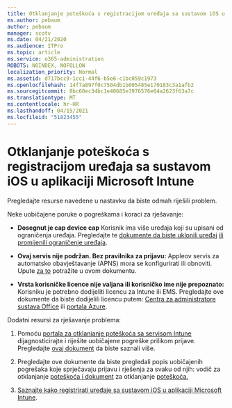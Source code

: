 ```yaml
---
title: Otklanjanje poteškoća s registracijom uređaja sa sustavom iOS u aplikaciji Microsoft Intune
ms.author: pebaum
author: pebaum
manager: scotv
ms.date: 04/21/2020
ms.audience: ITPro
ms.topic: article
ms.service: o365-administration
ROBOTS: NOINDEX, NOFOLLOW
localization_priority: Normal
ms.assetid: d717bcc9-1cc1-44f6-b5e6-c1bc059c1973
ms.openlocfilehash: 14f7a897f0c7504db1b605485e170183c3a1afb2
ms.sourcegitcommit: 8bc60ec34bc1e40685e3976576e04a2623f63a7c
ms.translationtype: MT
ms.contentlocale: hr-HR
ms.lasthandoff: 04/15/2021
ms.locfileid: "51823455"
---
```

# <a name="troubleshoot-issues-with-enrolling-ios-devices-in-microsoft-intune"></a>Otklanjanje poteškoća s registracijom uređaja sa sustavom iOS u aplikaciji Microsoft Intune

Pregledajte resurse navedene u nastavku da biste odmah riješili problem. 
  
Neke uobičajene poruke o pogreškama i koraci za rješavanje:
  
- **Dosegnut je cap device cap** Korisnik ima više uređaja koji su upisani od ograničenja uređaja. Pregledajte te [dokumente da biste uklonili uređaj](https://docs.microsoft.com/intune/devices-wipe) [ili promijenili ograničenje uređaja](https://docs.microsoft.com/intune/enrollment-restrictions-set#set-device-limit-restrictions).
    
- **Ovaj servis nije podržan. Bez pravilnika za prijavu:** Appleov servis za automatsko obavještavanje (APNS) mora se konfigurirati ili obnoviti. Upute [za to](https://docs.microsoft.com/intune/apple-mdm-push-certificate-get) potražite u ovom dokumentu. 
    
- **Vrsta korisničke licence nije valjana ili korisničko ime nije prepoznato:** Korisniku je potrebno dodijeliti licencu za Intune ili EMS. Pregledajte ove dokumente da biste dodijelili licencu putem: [Centra za administratore sustava Office](https://docs.microsoft.com/intune/licenses-assign) ili [portala Azure](https://docs.microsoft.com/azure/active-directory/license-users-groups).
    
Dodatni resursi za rješavanje problema:
  
1. Pomoću [portala za otklanjanje poteškoća sa servisom Intune](https://devicemanagement.microsoft.com/#blade/Microsoft_Intune_DeviceSettings/TroubleshootBlade) dijagnosticirajte i riješite uobičajene pogreške prilikom prijave. Pregledajte [ovaj dokument](https://docs.microsoft.com/intune/help-desk-operators) da biste saznali više. 
    
2. Pregledajte ove dokumente da biste pregledali popis uobičajenih pogrešaka koje sprječavaju prijavu i rješenja za svaku od njih: vodič za otklanjanje [poteškoća i dokument](https://support.microsoft.com/help/4039809/troubleshooting-ios-device-enrollment-in-intune) za otklanjanje [poteškoća.](https://docs.microsoft.com/troubleshoot/mem/intune/troubleshoot-device-enrollment-in-intune)
    
3. [Saznajte kako registrirati uređaje sa sustavom iOS u aplikaciji Microsoft Intune](https://docs.microsoft.com/intune/ios-enroll).
    

